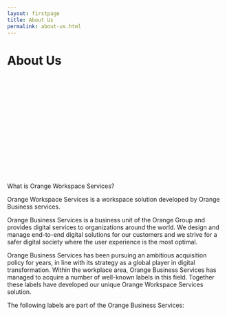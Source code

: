 ```yaml
---
layout: firstpage
title: About Us
permalink: about-us.html
---
```


<style type="text/css">
    .bgimg {
        background-image: url('../images/aboutus-bg.jpg');
        background-position:center;
        background-size: cover;
        background-repeat: no-repeat
    }

    .jumbotron-height-300 {
        height: 300px;
   }

    .jumbotron-height-600 {
        height: 600px;
   }

    .jumbotron-height-900 {
        height: 900px;
   }

</style>

<div class="jumbotron jumbotron-height-300 bgimg">
    <div class="container">
        <h1>About Us</h1>
    </div>
</div>

<div class="jumbotron jumbotron-height-900">
    <div class="container">
        <div class="col-md-6">
            <h7 class="header-light regular-pad">What is Orange Workspace Services?</h7>
                <p class="lead">Orange Workspace Services is a workspace solution developed by Orange Business services.</p>
                <p class="lead">Orange Business Services is a business unit of the Orange Group and provides digital services to organizations around the world. We design and manage end-to-end digital solutions for our customers and we strive for a safer digital society where the user experience is the most optimal.</p>
                <p class="lead">Orange Business Services has been pursuing an ambitious acquisition policy for years, in line with its strategy as a global player in digital transformation. Within the workplace area, Orange Business Services has managed to acquire a number of well-known labels in this field. Together these labels have developed our unique Orange Workspace Services solution.</p>
                <p class="lead">The following labels are part of the Orange Business Services:</p>
        </div>
        <div class="col-md-6">
        </div>
    </div>
</div>
